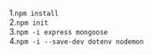 1.```npm install```  
2.```npm init```  
3.```npm -i express mongoose```  
4.```npm -i --save-dev dotenv nodemon```

